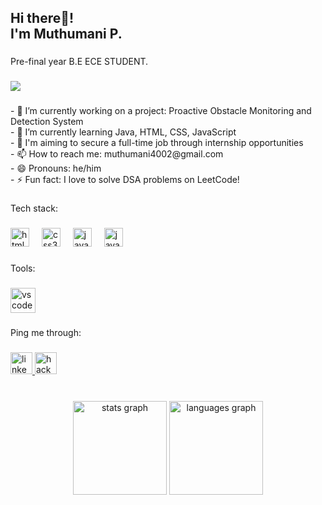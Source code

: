 <h2 align="left">Hi there👋! <br>I'm Muthumani P.</h2>

###

<p align="left">Pre-final year B.E ECE STUDENT.</p>

###

<div align="left">
  <img src="https://profile-counter.glitch.me/Muthumani2004/count.svg" />
</div>

###

<p align="left">
- 🔭 I’m currently working on a project: Proactive Obstacle Monitoring and Detection System<br>
- 🌱 I’m currently learning Java, HTML, CSS, JavaScript<br>
- 💼 I'm aiming to secure a full-time job through internship opportunities<br>
- 📫 How to reach me: muthumani4002@gmail.com<br>
- 😄 Pronouns: he/him<br>
- ⚡ Fun fact: I love to solve DSA problems on LeetCode!
</p>

###

<p align="left">Tech stack:</p>

###

<div align="left">
  <img src="https://cdn.jsdelivr.net/gh/devicons/devicon/icons/html5/html5-original.svg" height="30" alt="html5 logo" />
  <img width="12" />
  <img src="https://cdn.jsdelivr.net/gh/devicons/devicon/icons/css3/css3-original.svg" height="30" alt="css3 logo" />
  <img width="12" />
  <img src="https://cdn.jsdelivr.net/gh/devicons/devicon/icons/java/java-original.svg" height="30" alt="java logo" />
  <img width="12" />
  <img src="https://cdn.jsdelivr.net/gh/devicons/devicon/icons/javascript/javascript-original.svg" height="30" alt="javascript logo" />
</div>

###

<p align="left">Tools:</p>

###

<div align="left">
  <img src="https://cdn.jsdelivr.net/gh/devicons/devicon/icons/vscode/vscode-original.svg" height="40" alt="vscode logo" />
</div>

###

<p align="left">Ping me through:</p>

###

<div align="left">
  <a href="https://www.linkedin.com/in/muthumani-p-6b248725a/" target="_blank">
    <img src="https://img.shields.io/static/v1?message=LinkedIn&logo=linkedin&label=&color=0077B5&logoColor=white&labelColor=&style=for-the-badge" height="35" alt="linkedin logo" />
  </a>
  <a href="https://www.hackerrank.com/profile/muthumani4002" target="_blank">
    <img src="https://img.shields.io/static/v1?message=HackerRank&logo=hackerrank&label=&color=2EC866&logoColor=white&labelColor=&style=for-the-badge" height="35" alt="hackerrank logo" />
  </a>
</div>

###

<br clear="both">

<div align="center">
  <img src="https://github-readme-stats.vercel.app/api?username=Muthumani2004&hide_title=false&hide_rank=false&show_icons=true&include_all_commits=true&count_private=true&disable_animations=false&theme=dracula&locale=en&hide_border=false&order=1" height="150" alt="stats graph" />
  <img src="https://github-readme-stats.vercel.app/api/top-langs?username=Muthumani2004&locale=en&hide_title=false&layout=compact&card_width=320&langs_count=5&theme=dracula&hide_border=false&order=2" height="150" alt="languages graph" />
</div>
